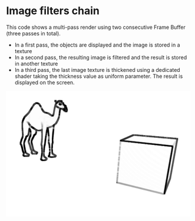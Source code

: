 # Image filters chain

This code shows a multi-pass render using two consecutive Frame Buffer (three passes in total).  

* In a first pass, the objects are displayed and the image is stored in a texture
* In a second pass, the resulting image is filtered and the result is stored in another texture
* In a third pass, the last image texture is thickened using a dedicated shader taking the thickness value as uniform parameter. The result is displayed on the screen.


<img src="pic.jpg" alt="" width="500px"/>